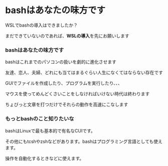 # bashはあなたの味方です

WSLでbashの導入はできましたか？

まだできていないのであれば、**WSLの導入**を先にお願いします

### bashはあなたの味方です

bashはこれまでのパソコンの扱いを劇的に進化させます

友達、恋人、夫婦、どれにも当てはまるぐらい人生になくてはならない存在です

GUIでファイルを作成したり、プログラムを実行したり、、、

マウスを使ってめんどくさいことをしなければいけない時代は終わります

ちょびっと文章を打つだけでそれらの動作を高速にこなします

### **もっとbashのこと知りたいな**

bashはLinuxで最も基本的で有名なCUIです。

その他にもtcshやzshなどがあります。bashはプログラミング言語としても使えます。

操作を自動化するときなどに使えます。







